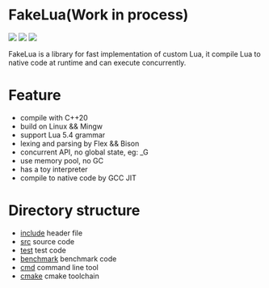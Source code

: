 # FakeLua(Work in process)
[<img src="https://img.shields.io/github/license/esrrhs/fakelua">](https://github.com/esrrhs/fakelua)
[<img src="https://img.shields.io/github/languages/top/esrrhs/fakelua">](https://github.com/esrrhs/fakelua)
[<img src="https://img.shields.io/github/actions/workflow/status/esrrhs/fakelua/build.yml?branch=master">](https://github.com/esrrhs/fakelua/actions)

FakeLua is a library for fast implementation of custom Lua, it compile Lua to native code at runtime and can execute concurrently.

# Feature
* compile with C++20
* build on Linux && Mingw
* support Lua 5.4 grammar
* lexing and parsing by Flex && Bison
* concurrent API, no global state, eg: _G
* use memory pool, no GC
* has a toy interpreter
* compile to native code by GCC JIT

# Directory structure
* [include](./include) header file
* [src](./src) source code
* [test](./test) test code
* [benchmark](./benchmark) benchmark code
* [cmd](./cmd) command line tool
* [cmake](./cmake) cmake toolchain
